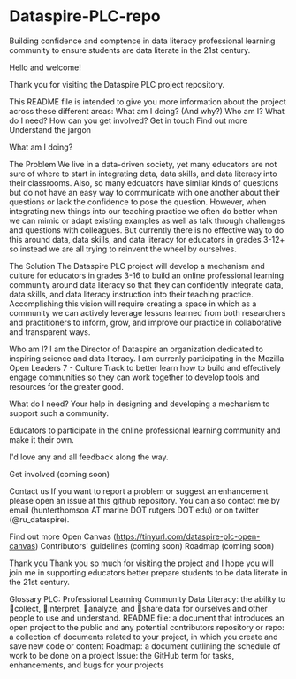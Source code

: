 # Dataspire-PLC-repo
Building confidence and comptence in data literacy professional learning community to ensure students are data literate in the 21st century.

Hello and welcome!

Thank you for visiting the Dataspire PLC project repository.

This README file is intended to give you more information about the project across these different areas:
What am I doing? (And why?)
Who am I?
What do I need?
How can you get involved?
Get in touch
Find out more
Understand the jargon

What am I doing?

The Problem
We live in a data-driven society, yet many educators are not sure of where to start in integrating data, data skills, and data literacy into their classrooms. Also, so many edcuators have similar kinds of questions but do not have an easy way to communicate with one another about their questions or lack the confidence to pose the question. However, when integrating new things into our teaching practice we often do better when we can mimic or adapt existing examples as well as talk through challenges and questions with colleagues. But currently there is no effective way to do this around data, data skills, and data literacy for educators in grades 3-12+ so instead we are all trying to reinvent the wheel by ourselves. 

The Solution
The Dataspire PLC project will develop a mechanism and culture for educators in grades 3-16 to build an online professional learning community around data literacy so that they can confidently integrate data, data skills, and data literacy instruction into their teaching practice. Accomplishing this vision will require creating a space in which as a community we can actively leverage lessons learned from both researchers and practitioners to inform, grow, and improve our practice in collaborative and transparent ways.

Who am I?
I am the Director of Dataspire an organization dedicated to inspiring science and data literacy. I am currenly participating in the Mozilla Open Leaders 7 - Culture Track to better learn how to build and effectively engage communities so they can work together to develop tools and resources for the greater good.

What do I need?
Your help in designing and developing a mechanism to support such a community.

Educators to participate in the online professional learning community and make it their own.

I'd love any and all feedback along the way.

Get involved
(coming soon)

Contact us
If you want to report a problem or suggest an enhancement please open an issue at this github repository. You can also contact me by email (hunterthomson AT marine DOT rutgers DOT edu) or on twitter (@ru_dataspire).

Find out more
Open Canvas (https://tinyurl.com/dataspire-plc-open-canvas)
Contributors' guidelines (coming soon)
Roadmap (coming soon)

Thank you
Thank you so much for visiting the project and I hope you will join me in supporting educators better prepare students to be data literate in the 21st century.

Glossary
PLC: Professional Learning Community
Data Literacy: the ability to collect, interpret, analyze, and share data for ourselves and other people to use and understand.
README file: a document that introduces an open project to the public and any potential contributors
repository or repo: a collection of documents related to your project, in which you create and save new code or content
Roadmap: a document outlining the schedule of work to be done on a project
Issue: the GitHub term for tasks, enhancements, and bugs for your projects
